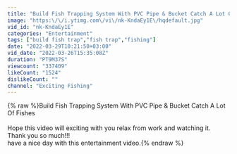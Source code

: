 ```yaml
---
title: "Build Fish Trapping System With PVC Pipe & Bucket Catch A Lot Of Fishes"
image: "https:\/\/i.ytimg.com\/vi\/nk-KndaEy1E\/hqdefault.jpg"
vid_id: "nk-KndaEy1E"
categories: "Entertainment"
tags: ["build fish trap","fish trap","fishing"]
date: "2022-03-29T10:21:50+03:00"
vid_date: "2022-03-26T15:35:08Z"
duration: "PT9M37S"
viewcount: "337409"
likeCount: "1524"
dislikeCount: ""
channel: "Exciting Fishing"
---
```

{% raw %}Build Fish Trapping System With PVC Pipe &amp; Bucket Catch A Lot Of Fishes<br /><br />Hope this video will exciting with you relax from work and watching it.<br />Thank you so much!!!<br />have a nice day with this entertainment video.{% endraw %}
